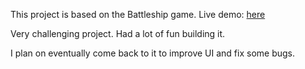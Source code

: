 This project is based on the Battleship game. Live demo: <a href='https://anduarte3.github.io/Battleship/dist/index.html'>here</a>

Very challenging project. Had a lot of fun building it.

I plan on eventually come back to it to improve UI and fix some bugs.

